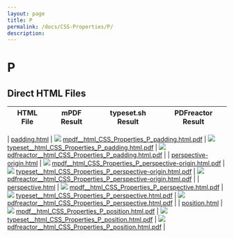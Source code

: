 ```yaml
---
layout: page
title: P
permalink: /docs/CSS-Properties/P/
description: 
---
```


# P



## Direct HTML Files

| HTML File | mPDF Result | typeset.sh Result | PDFreactor Result |
|---------|---------|---------|---------|

| [padding.html](/html/CSS%20Properties/P/padding.html) | ![](mpdf__html_CSS_Properties_P_padding.html.png) [mpdf__html_CSS_Properties_P_padding.html.pdf](mpdf__html_CSS_Properties_P_padding.html.pdf) | ![](typeset__html_CSS_Properties_P_padding.html.png) [typeset__html_CSS_Properties_P_padding.html.pdf](typeset__html_CSS_Properties_P_padding.html.pdf) | ![](pdfreactor__html_CSS_Properties_P_padding.html.png) [pdfreactor__html_CSS_Properties_P_padding.html.pdf](pdfreactor__html_CSS_Properties_P_padding.html.pdf) |
| [perspective-origin.html](/html/CSS%20Properties/P/perspective-origin.html) | ![](mpdf__html_CSS_Properties_P_perspective-origin.html.png) [mpdf__html_CSS_Properties_P_perspective-origin.html.pdf](mpdf__html_CSS_Properties_P_perspective-origin.html.pdf) | ![](typeset__html_CSS_Properties_P_perspective-origin.html.png) [typeset__html_CSS_Properties_P_perspective-origin.html.pdf](typeset__html_CSS_Properties_P_perspective-origin.html.pdf) | ![](pdfreactor__html_CSS_Properties_P_perspective-origin.html.png) [pdfreactor__html_CSS_Properties_P_perspective-origin.html.pdf](pdfreactor__html_CSS_Properties_P_perspective-origin.html.pdf) |
| [perspective.html](/html/CSS%20Properties/P/perspective.html) | ![](mpdf__html_CSS_Properties_P_perspective.html.png) [mpdf__html_CSS_Properties_P_perspective.html.pdf](mpdf__html_CSS_Properties_P_perspective.html.pdf) | ![](typeset__html_CSS_Properties_P_perspective.html.png) [typeset__html_CSS_Properties_P_perspective.html.pdf](typeset__html_CSS_Properties_P_perspective.html.pdf) | ![](pdfreactor__html_CSS_Properties_P_perspective.html.png) [pdfreactor__html_CSS_Properties_P_perspective.html.pdf](pdfreactor__html_CSS_Properties_P_perspective.html.pdf) |
| [position.html](/html/CSS%20Properties/P/position.html) | ![](mpdf__html_CSS_Properties_P_position.html.png) [mpdf__html_CSS_Properties_P_position.html.pdf](mpdf__html_CSS_Properties_P_position.html.pdf) | ![](typeset__html_CSS_Properties_P_position.html.png) [typeset__html_CSS_Properties_P_position.html.pdf](typeset__html_CSS_Properties_P_position.html.pdf) | ![](pdfreactor__html_CSS_Properties_P_position.html.png) [pdfreactor__html_CSS_Properties_P_position.html.pdf](pdfreactor__html_CSS_Properties_P_position.html.pdf) |
